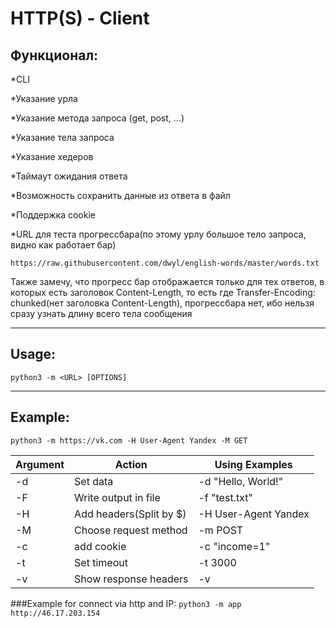 
# HTTP(S) - Client 

## Функционал:
*CLI

*Указание урла

*Указание метода запроса (get, post, …)

*Указание тела запроса

*Указание хедеров

*Таймаут ожидания ответа

*Возможность сохранить данные из ответа в файл

*Поддержка cookie

*URL для теста прогрессбара(по этому урлу большое тело запроса, видно как работает бар)
```
https://raw.githubusercontent.com/dwyl/english-words/master/words.txt
```
Также замечу, что прогресс бар отображается только для тех ответов, в которых есть заголовок Content-Length, то есть где Transfer-Encoding: chunked(нет заголовка Content-Length), прогрессбара нет, ибо нельзя сразу узнать длину всего тела сообщения

-----------------------------------------------------------------------------------------------------------------------------------  
## Usage:
```
python3 -m <URL> [OPTIONS]
```
-----------------------------------------------------------------------------------------------------------------------------------
## Example:
```
python3 -m https://vk.com -H User-Agent Yandex -M GET
```

| Argument | Action                  | Using Examples       | 
|----------|-------------------------|----------------------|
| -d       | Set data                | -d "Hello, World!"   |
| -F       | Write output in file    | -f "test.txt"        |
| -H       | Add headers(Split by $) | -H User-Agent Yandex |
| -M       | Choose request method   | -m POST              |
| -c       | add cookie              | -c "income=1"        |
| -t       | Set timeout             | -t 3000              |
| -v       | Show response headers   | -v                   |


###Example for connect via http and IP:
``
python3 -m app http://46.17.203.154
``